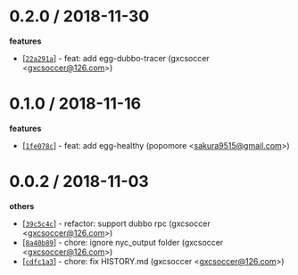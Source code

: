 
0.2.0 / 2018-11-30
==================

**features**
  * [[`22a291a`](http://github.com/eggjs/egg-cloud/commit/22a291aadbd1e22a1f1adf5eb61425bc694e6dae)] - feat: add egg-dubbo-tracer (gxcsoccer <<gxcsoccer@126.com>>)

0.1.0 / 2018-11-16
==================

**features**
  * [[`1fe078c`](http://github.com/eggjs/egg-cloud/commit/1fe078c351d4cfaea85beca84690e3592367c6c4)] - feat: add egg-healthy (popomore <<sakura9515@gmail.com>>)

0.0.2 / 2018-11-03
==================

**others**
  * [[`39c5c4c`](http://github.com/eggjs/egg-cloud/commit/39c5c4ce7b3d7a3e5da807d8f167a651f58034f9)] - refactor: support dubbo rpc (gxcsoccer <<gxcsoccer@126.com>>)
  * [[`8a40b89`](http://github.com/eggjs/egg-cloud/commit/8a40b897657fe4fbd1ec88dfe57650bf163b3955)] - chore: ignore nyc_output folder (gxcsoccer <<gxcsoccer@126.com>>)
  * [[`cdfc1a3`](http://github.com/eggjs/egg-cloud/commit/cdfc1a30fee7df3eb8fafa3d76ec4d0722c30326)] - chore: fix HISTORY.md (gxcsoccer <<gxcsoccer@126.com>>)

